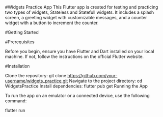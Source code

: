 #Widgets Practice App
This Flutter app is created for testing and practicing two types of widgets, Stateless and Statefull widgets. It includes a splash screen, a greeting widget with customizable messages, and a counter widget with a button to increment the counter.

#Getting Started

#Prerequisites

Before you begin, ensure you have Flutter and Dart installed on your local machine. If not, follow the instructions on the official Flutter website.

#Installation

Clone the repository:
    git clone https://github.com/your-username/widgets_practice.git
Navigate to the project directory:
    cd WidgetsPractice
Install dependencies:
    flutter pub get
Running the App

To run the app on an emulator or a connected device, use the following command:

flutter run
